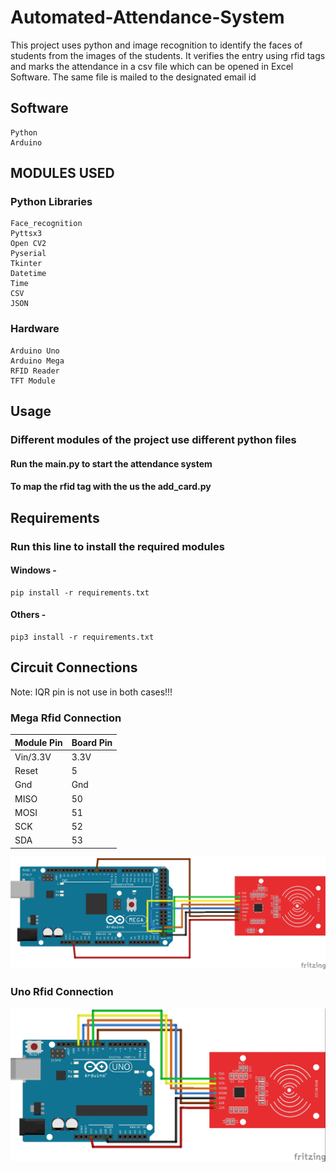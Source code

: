 # Automated-Attendance-System

This project uses python and image recognition to identify the faces of students from the images of the students. It verifies the entry using rfid tags and marks the attendance in a csv file which can be opened in Excel Software. The same file is mailed to the designated email id

## Software

    Python
    Arduino

## MODULES USED

### Python Libraries

    Face_recognition
    Pyttsx3
    Open CV2
    Pyserial
    Tkinter
    Datetime
    Time
    CSV
    JSON

### Hardware

    Arduino Uno
    Arduino Mega
    RFID Reader
    TFT Module

## Usage

### Different modules of the project use different python files  

#### Run the main.py to start the attendance system

#### To map the rfid tag with the us the add_card.py

## Requirements

### Run this line to install the required modules

#### Windows -

    pip install -r requirements.txt

#### Others -

    pip3 install -r requirements.txt

## Circuit Connections

Note: IQR pin is not use in both cases!!!

### Mega Rfid Connection

| Module Pin | Board Pin |
|    ---     |    ---    |
|  Vin/3.3V  |    3.3V   |
|   Reset    |     5     |
|    Gnd     |    Gnd    |
|   MISO     |    50     |
|   MOSI     |    51     |
|    SCK     |    52     |
|    SDA     |    53     |

![Mega](<https://github.com/shabesa/Automated-Attendance-System/blob/main/circuit/rfid_mega.jpg?raw=true>)

### Uno Rfid Connection

![Uno](<https://github.com/shabesa/Automated-Attendance-System/blob/main/circuit/rfid_uno.jpg?raw=true>)
